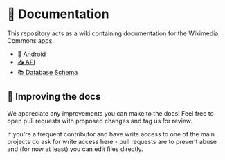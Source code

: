 # 📝 Documentation

This repository acts as a wiki containing documentation for the Wikimedia Commons apps.

- [📗 Android](android/CPH2015)
- [:inbox_tray: API](API)
- [:books: Database Schema](DB_Schema)

<!-- This is copied across README.md, android/README.md - please keep them in sync! -->
## 🙌 Improving the docs

We appreciate any improvements you can make to the docs! Feel free to open pull requests with proposed changes and tag us for review.

If you're a frequent contributor and have write access to one of the main projects do ask for write access here - pull requests are to prevent abuse and (for now at least) you can edit files directly.
